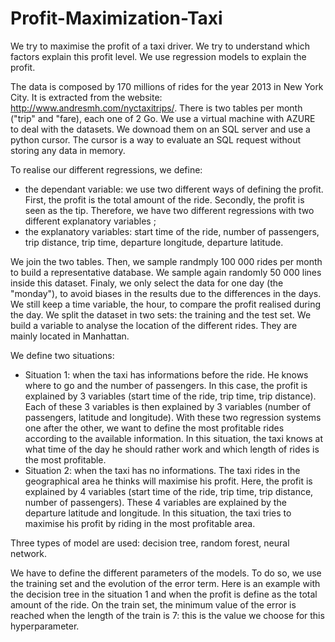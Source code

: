 # Profit-Maximization-Taxi

We try to maximise the profit of a taxi driver. We try to understand which factors explain this profit level. We use regression models to explain the profit. 

The data is composed by 170 millions of rides for the year 2013 in New York City. It is extracted from the website: http://www.andresmh.com/nyctaxitrips/. There is two tables per month ("trip" and "fare), each one of 2 Go. We use a virtual machine with AZURE to deal with the datasets. We downoad them on an SQL server and use a python cursor. The cursor is a way to evaluate an SQL request without storing any data in memory.

To realise our different regressions, we define:
- the dependant variable: we use two different ways of defining the profit. First, the profit is the total amount of the ride. Secondly, the profit is seen as the tip. Therefore, we have two different regressions with two different explanatory variables ;
- the explanatory variables: start time of the ride, number of passengers, trip distance, trip time, departure longitude, departure latitude.

We join the two tables. Then, we sample randmply 100 000 rides per month to build a representative database. We sample again randomly 50 000 lines inside this dataset. Finaly, we only select the data for one day (the "monday"), to avoid biases in the results due to the differences in the days. We still keep a time variable, the hour, to compare the profit realised during the day. We split the dataset in two sets: the training and the test set.
We build a variable to analyse the location of the different rides. They are mainly located in Manhattan.

 We define two situations:
- Situation 1: when the taxi has informations before the ride. He knows where to go and the number of passengers. In this case, the profit is explained by 3 variables (start time of the ride, trip time, trip distance). Each of these 3 variables is then explained by 3 variables (number of passengers, latitude and longitude). With these two regression systems one after the other, we want to define the most profitable rides according to the available information. In this situation, the taxi knows at what time of the day he should rather work and which length of rides is the most profitable.
- Situation 2: when the taxi has no informations. The taxi rides in the geographical area he thinks will maximise his profit. Here, the profit is explained by 4 variables (start time of the ride, trip time, trip distance, number of passengers). These 4 variables are explained by the departure latitude and longitude. In this situation, the taxi tries to maximise his profit by riding in the most profitable area. 

Three types of model are used: decision tree, random forest, neural network.

We have to define the different parameters of the models. To do so, we use the training set and the evolution of the error term. Here is an example with the decision tree in the situation 1 and when the profit is define as the total amount of the ride. On the train set, the minimum value of the error is reached when the length of the train is 7: this is the value we choose for this hyperparameter. 

